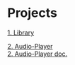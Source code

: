 # Projects
[1. Library](https://rolling-scopes-school.github.io/asoliev-JSFEPRESCHOOL2023Q2/library/)<br/>

[2. Audio-Player](https://rolling-scopes-school.github.io/asoliev-JSFEPRESCHOOL2023Q2/audio-player/)<br/>
[2. Audio-Player doc.](./audio-player/js30_1-2-audio-player.md)<br/>